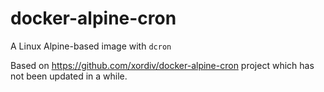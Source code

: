 # docker-alpine-cron
A Linux Alpine-based image with `dcron`

Based on https://github.com/xordiv/docker-alpine-cron project which has not been updated in a while.
